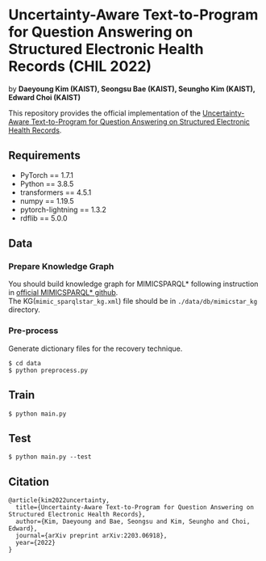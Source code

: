 # Uncertainty-Aware Text-to-Program for Question Answering on Structured Electronic Health Records (CHIL 2022)
by **Daeyoung Kim (KAIST), Seongsu Bae (KAIST), Seungho Kim (KAIST), Edward Choi (KAIST)**

This repository provides the official implementation of the [Uncertainty-Aware Text-to-Program for Question Answering on Structured Electronic Health Records](https://arxiv.org/abs/2203.06918).

## Requirements
- PyTorch == 1.7.1
- Python == 3.8.5
- transformers == 4.5.1
- numpy == 1.19.5
- pytorch-lightning == 1.3.2
- rdflib == 5.0.0

## Data
### Prepare Knowledge Graph
You should build knowledge graph for MIMICSPARQL* following instruction in [official MIMICSPARQL* github](https://github.com/junwoopark92/mimic-sparql).  
The KG(`mimic_sparqlstar_kg.xml`) file should be in `./data/db/mimicstar_kg` directory.

### Pre-process
Generate dictionary files for the recovery technique.
```shell script
$ cd data
$ python preprocess.py
```

## Train
```shell script
$ python main.py
```

## Test
```shell script
$ python main.py --test
```

## Citation
```
@article{kim2022uncertainty,
  title={Uncertainty-Aware Text-to-Program for Question Answering on Structured Electronic Health Records},
  author={Kim, Daeyoung and Bae, Seongsu and Kim, Seungho and Choi, Edward},
  journal={arXiv preprint arXiv:2203.06918},
  year={2022}
}
```
